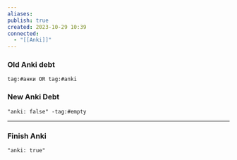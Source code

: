 ```yaml
---
aliases: 
publish: true
created: 2023-10-29 10:39
connected:
  - "[[Anki]]"
---
```


### Old Anki debt
```query
tag:#анки OR tag:#anki
```


### New Anki Debt
```query
"anki: false" -tag:#empty
```




---
### Finish Anki
```query
"anki: true"
```